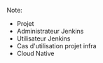 <!-- .slide: data-background="./images/me.png" -->

Note:
* Projet
* Administrateur Jenkins
* Utilisateur Jenkins
* Cas d'utilisation projet infra
* Cloud Native

